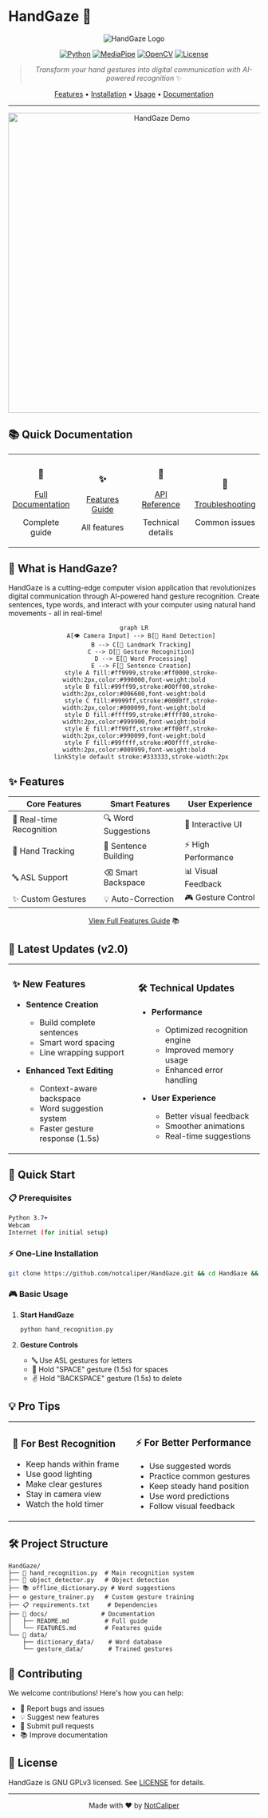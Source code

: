 # HandGaze 👋 

<div align="center">

![HandGaze Logo](https://img.shields.io/badge/HandGaze-Vision-blue?style=for-the-badge&logo=opencv)

[![Python](https://img.shields.io/badge/python-v3.7+-blue.svg?style=for-the-badge&logo=python)](https://www.python.org/)
[![MediaPipe](https://img.shields.io/badge/MediaPipe-Latest-green.svg?style=for-the-badge&logo=google)](https://mediapipe.dev/)
[![OpenCV](https://img.shields.io/badge/OpenCV-Latest-red.svg?style=for-the-badge&logo=opencv)](https://opencv.org/)
[![License](https://img.shields.io/badge/license-GNU_GPL_v3-blue.svg?style=for-the-badge&logo=gnu)](LICENSE)

> *Transform your hand gestures into digital communication with AI-powered recognition* ✨

[Features](docs/FEATURES.md) • [Installation](#-quick-start) • [Usage](#-basic-usage) • [Documentation](docs/README.md)

---

<p align="center">
  <img src="docs/demo.gif" alt="HandGaze Demo" width="600"/>
</p>

</div>

## 📚 Quick Documentation

<div align="center">

<table>
<tr>
<td align="center" width="25%">

### 📖
[Full Documentation](docs/README.md)

Complete guide

</td>
<td align="center" width="25%">

### ✨
[Features Guide](docs/FEATURES.md)

All features

</td>
<td align="center" width="25%">

### 🎯
[API Reference](docs/README.md#-api-reference)

Technical details

</td>
<td align="center" width="25%">

### 🔧
[Troubleshooting](docs/README.md#-troubleshooting)

Common issues

</td>
</tr>
</table>

</div>

## 🌟 What is HandGaze?

HandGaze is a cutting-edge computer vision application that revolutionizes digital communication through AI-powered hand gesture recognition. Create sentences, type words, and interact with your computer using natural hand movements - all in real-time!

<div align="center">

```mermaid
graph LR
    A[👁️ Camera Input] --> B[🤚 Hand Detection]
    B --> C[📍 Landmark Tracking]
    C --> D[🎯 Gesture Recognition]
    D --> E[💭 Word Processing]
    E --> F[📝 Sentence Creation]
    style A fill:#ff9999,stroke:#ff0000,stroke-width:2px,color:#990000,font-weight:bold
    style B fill:#99ff99,stroke:#00ff00,stroke-width:2px,color:#006600,font-weight:bold
    style C fill:#9999ff,stroke:#0000ff,stroke-width:2px,color:#000099,font-weight:bold
    style D fill:#ffff99,stroke:#ffff00,stroke-width:2px,color:#999900,font-weight:bold
    style E fill:#ff99ff,stroke:#ff00ff,stroke-width:2px,color:#990099,font-weight:bold
    style F fill:#99ffff,stroke:#00ffff,stroke-width:2px,color:#009999,font-weight:bold
    linkStyle default stroke:#333333,stroke-width:2px
```

</div>

## ✨ Features

<div align="center">

| Core Features | Smart Features | User Experience |
|--------------|----------------|-----------------|
| 🎯 Real-time Recognition | 🔍 Word Suggestions | 🎨 Interactive UI |
| 🤚 Hand Tracking | 📝 Sentence Building | ⚡ High Performance |
| 🔤 ASL Support | ⌫ Smart Backspace | 📊 Visual Feedback |
| ✨ Custom Gestures | 💡 Auto-Correction | 🎮 Gesture Control |

[View Full Features Guide](docs/FEATURES.md) 📚

</div>

## 🎯 Latest Updates (v2.0)

<table>
<tr>
<td width="50%">

### ✨ New Features

- **Sentence Creation**
  - Build complete sentences
  - Smart word spacing
  - Line wrapping support
  
- **Enhanced Text Editing**
  - Context-aware backspace
  - Word suggestion system
  - Faster gesture response (1.5s)

</td>
<td width="50%">

### 🛠️ Technical Updates

- **Performance**
  - Optimized recognition engine
  - Improved memory usage
  - Enhanced error handling

- **User Experience**
  - Better visual feedback
  - Smoother animations
  - Real-time suggestions

</td>
</tr>
</table>

## 🚀 Quick Start

### 📋 Prerequisites

```bash
Python 3.7+
Webcam
Internet (for initial setup)
```

### ⚡ One-Line Installation

```bash
git clone https://github.com/notcaliper/HandGaze.git && cd HandGaze && pip install -r requirements.txt
```

### 🎮 Basic Usage

1. **Start HandGaze**
   ```bash
   python hand_recognition.py
   ```

2. **Gesture Controls**
   - 🔤 Use ASL gestures for letters
   - 👋 Hold "SPACE" gesture (1.5s) for spaces
   - ✌️ Hold "BACKSPACE" gesture (1.5s) to delete

## 💡 Pro Tips

<table>
<tr>
<td width="50%">

### 🎯 For Best Recognition

- Keep hands within frame
- Use good lighting
- Make clear gestures
- Stay in camera view
- Watch the hold timer

</td>
<td width="50%">

### ⚡ For Better Performance

- Use suggested words
- Practice common gestures
- Keep steady hand position
- Use word predictions
- Follow visual feedback

</td>
</tr>
</table>

## 🛠️ Project Structure

```
HandGaze/
├── 📜 hand_recognition.py  # Main recognition system
├── 🎯 object_detector.py   # Object detection
├── 📚 offline_dictionary.py # Word suggestions
├── ⚙️ gesture_trainer.py   # Custom gesture training
├── 📋 requirements.txt     # Dependencies
├── 📖 docs/               # Documentation
│   ├── README.md          # Full guide
│   └── FEATURES.md        # Features guide
└── 📁 data/
    ├── dictionary_data/    # Word database
    └── gesture_data/       # Trained gestures
```

## 🤝 Contributing

We welcome contributions! Here's how you can help:

- 🐛 Report bugs and issues
- 💡 Suggest new features
- 🔧 Submit pull requests
- 📚 Improve documentation

## 📄 License

HandGaze is GNU GPLv3 licensed. See [LICENSE](LICENSE) for details.

---

<div align="center">

Made with ❤️ by [NotCaliper](https://github.com/notcaliper)

</div>
